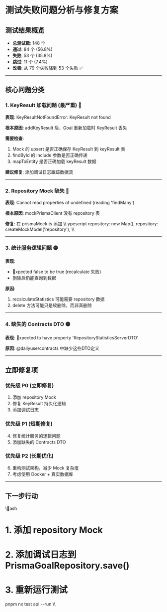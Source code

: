 # 测试失败问题分析与修复方案

## 测试结果概览

- **总测试数**: 148 个
- **通过**: 84 个 (56.8%)
- **失败**: 53 个 (35.8%)  
- **跳过**: 11 个 (7.4%)
- **改善**: 从 79 个失败降到 53 个失败 ✅

---

## 核心问题分类

### 1. KeyResult 加载问题 (最严重) 🔴

**表现**: KeyResultNotFoundError: KeyResult not found

**根本原因**: addKeyResult 后，Goal 重新加载时 KeyResult 丢失

**需要检查**:
1. Mock 的 upsert 是否正确保存 KeyResult 到 keyResult 表
2. findById 的 include 参数是否正确传递
3. mapToEntity 是否正确加载 keyResult 数据

**建议修复**: 添加调试日志跟踪数据流

---

### 2. Repository Mock 缺失 🔴

**表现**: Cannot read properties of undefined (reading 'findMany')

**根本原因**: mockPrismaClient 没有 repository 表

**修复**: 在 prismaMock.ts 添加
\\\	ypescript
repository: new Map(),
repository: createMockModel('repository'),
\\\

---

### 3. 统计服务逻辑问题 🟡

**表现**: 
- xpected false to be true (recalculate 失败)
- 删除后仍能查询到数据

**原因**: 
1. recalculateStatistics 可能需要 repository 数据
2. delete 方法可能只是软删除，而非真删除

---

### 4. 缺失的 Contracts DTO 🟡

**表现**: xpected to have property 'RepositoryStatisticsServerDTO'

**原因**: @dailyuse/contracts 中缺少这些DTO定义

---

## 立即修复项

### 优先级 P0 (立即修复)

1. 添加 repository Mock
2. 修复 KeyResult 持久化逻辑
3. 添加调试日志

### 优先级 P1 (短期修复)

4. 修复统计服务的逻辑问题
5. 添加缺失的 Contracts DTO

### 优先级 P2 (长期优化)

6. 重构测试架构，减少 Mock 复杂度
7. 考虑使用 Docker + 真实数据库

---

## 下一步行动

\\\ash
# 1. 添加 repository Mock
# 2. 添加调试日志到 PrismaGoalRepository.save()
# 3. 重新运行测试
pnpm nx test api --run
\\\

